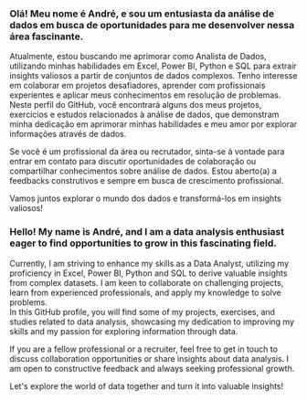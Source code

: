 <h3> Olá! Meu nome é André, e sou um entusiasta da análise de dados em busca de oportunidades para me desenvolver nessa área fascinante.</h3>Atualmente, estou buscando me aprimorar como Analista de Dados, utilizando minhas habilidades em Excel, Power BI, Python e SQL para extrair insights valiosos a partir de conjuntos de dados complexos. Tenho interesse em colaborar em projetos desafiadores, aprender com profissionais experientes e aplicar meus conhecimentos em resolução de problemas.
<br>
Neste perfil do GitHub, você encontrará alguns dos meus projetos, exercícios e estudos relacionados à análise de dados, que demonstram minha dedicação em aprimorar minhas habilidades e meu amor por explorar informações através de dados.

Se você é um profissional da área ou recrutador, sinta-se à vontade para entrar em contato para discutir oportunidades de colaboração ou compartilhar conhecimentos sobre análise de dados. Estou aberto(a) a feedbacks construtivos e sempre em busca de crescimento profissional.

Vamos juntos explorar o mundo dos dados e transformá-los em insights valiosos!

<h3>Hello! My name is André, and I am a data analysis enthusiast eager to find opportunities to grow in this fascinating field.</h3> Currently, I am striving to enhance my skills as a Data Analyst, utilizing my proficiency in Excel, Power BI, Python and SQL to derive valuable insights from complex datasets. I am keen to collaborate on challenging projects, learn from experienced professionals, and apply my knowledge to solve problems.
<Br>
In this GitHub profile, you will find some of my projects, exercises, and studies related to data analysis, showcasing my dedication to improving my skills and my passion for exploring information through data.

If you are a fellow professional or a recruiter, feel free to get in touch to discuss collaboration opportunities or share insights about data analysis. I am open to constructive feedback and always seeking professional growth.

Let's explore the world of data together and turn it into valuable insights!
